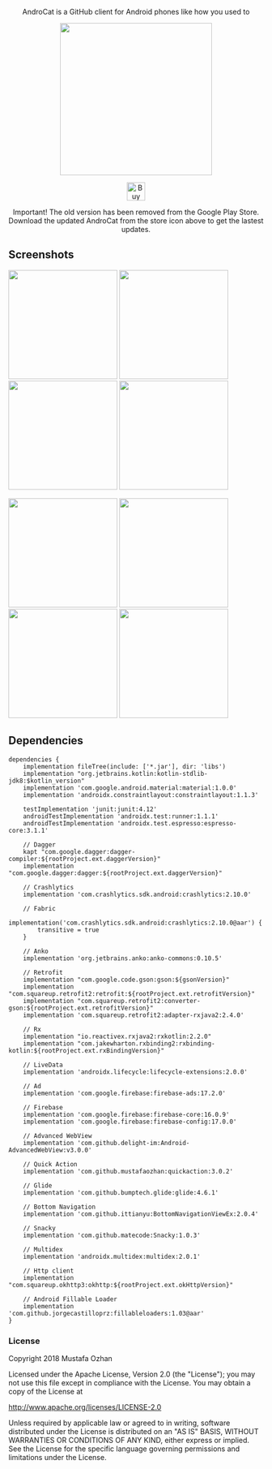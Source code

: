 <p align="center">AndroCat is a GitHub client for Android phones like how you used to</p>
<p align="center"><a href="https://play.google.com/store/apps/details?id=mustafaozhan.github.com.androcat"><img src="https://play.google.com/intl/en_us/badges/images/generic/en_badge_web_generic.png" width="300px"></a></p>
<p align="center"><a href='https://ko-fi.com/B0B2TZMH' target='_blank'><img height='36' style='border:0px;height:36px;' src='https://az743702.vo.msecnd.net/cdn/kofi1.png?v=2' border='0' alt='Buy Me a Coffee at ko-fi.com' /></a></p>
<p align="center">Important! The old version has been removed from the Google Play Store. Download the updated AndroCat from the store icon above to get the lastest updates.</p>



## Screenshots


<img src="https://i.postimg.cc/mLGX9fWV/1.png?dl=1" width="215px"/> <img src="https://i.postimg.cc/SS7Z7Ty4/2.png?dl=1" width="215px"/> <img src="https://i.postimg.cc/NQSPg2N3/3.png?dl=1" width="215px"/> <img src="https://i.postimg.cc/LHPQh4wn/4.png?dl=1" width="215px"/>

<img src="https://i.postimg.cc/D78MkPcQ/5.png?dl=1" width="215px"/> <img src="https://i.postimg.cc/jt8FFFyd/6.png?dl=1" width="215px"/> <img src="https://i.postimg.cc/pVWs0fTF/7.png?dl=1" width="215px"/> <img src="https://i.postimg.cc/V1mZL8Rk/8.png?dl=1" width="215px"/>

## Dependencies
```
dependencies {
    implementation fileTree(include: ['*.jar'], dir: 'libs')
    implementation "org.jetbrains.kotlin:kotlin-stdlib-jdk8:$kotlin_version"
    implementation 'com.google.android.material:material:1.0.0'
    implementation 'androidx.constraintlayout:constraintlayout:1.1.3'

    testImplementation 'junit:junit:4.12'
    androidTestImplementation 'androidx.test:runner:1.1.1'
    androidTestImplementation 'androidx.test.espresso:espresso-core:3.1.1'

    // Dagger
    kapt "com.google.dagger:dagger-compiler:${rootProject.ext.daggerVersion}"
    implementation "com.google.dagger:dagger:${rootProject.ext.daggerVersion}"

    // Crashlytics
    implementation 'com.crashlytics.sdk.android:crashlytics:2.10.0'

    // Fabric
    implementation('com.crashlytics.sdk.android:crashlytics:2.10.0@aar') {
        transitive = true
    }

    // Anko
    implementation 'org.jetbrains.anko:anko-commons:0.10.5'

    // Retrofit
    implementation "com.google.code.gson:gson:${gsonVersion}"
    implementation "com.squareup.retrofit2:retrofit:${rootProject.ext.retrofitVersion}"
    implementation "com.squareup.retrofit2:converter-gson:${rootProject.ext.retrofitVersion}"
    implementation 'com.squareup.retrofit2:adapter-rxjava2:2.4.0'

    // Rx
    implementation "io.reactivex.rxjava2:rxkotlin:2.2.0"
    implementation "com.jakewharton.rxbinding2:rxbinding-kotlin:${rootProject.ext.rxBindingVersion}"

    // LiveData
    implementation 'androidx.lifecycle:lifecycle-extensions:2.0.0'

    // Ad
    implementation 'com.google.firebase:firebase-ads:17.2.0'

    // Firebase
    implementation 'com.google.firebase:firebase-core:16.0.9'
    implementation 'com.google.firebase:firebase-config:17.0.0'

    // Advanced WebView
    implementation 'com.github.delight-im:Android-AdvancedWebView:v3.0.0'

    // Quick Action
    implementation 'com.github.mustafaozhan:quickaction:3.0.2'

    // Glide
    implementation 'com.github.bumptech.glide:glide:4.6.1'

    // Bottom Navigation
    implementation 'com.github.ittianyu:BottomNavigationViewEx:2.0.4'

    // Snacky
    implementation 'com.github.matecode:Snacky:1.0.3'

    // Multidex
    implementation 'androidx.multidex:multidex:2.0.1'

    // Http client
    implementation "com.squareup.okhttp3:okhttp:${rootProject.ext.okHttpVersion}"

    // Android Fillable Loader
    implementation 'com.github.jorgecastilloprz:fillableloaders:1.03@aar'
}
```

### License
Copyright 2018 Mustafa Ozhan

Licensed under the Apache License, Version 2.0 (the "License"); you may not use this file except in compliance with the License. You may obtain a copy of the License at

<http://www.apache.org/licenses/LICENSE-2.0>

Unless required by applicable law or agreed to in writing, software distributed under the License is distributed on an "AS IS" BASIS, WITHOUT WARRANTIES OR CONDITIONS OF ANY KIND, either express or implied. See the License for the specific language governing permissions and limitations under the License.
